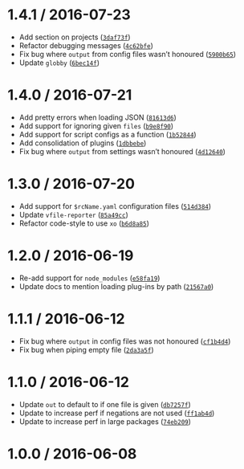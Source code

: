 <!--remark setext-->

<!--lint disable no-multiple-toplevel-headings-->

1.4.1 / 2016-07-23
==================

*   Add section on projects ([`3daf73f`](https://github.com/wooorm/unified-engine/commit/3daf73f))
*   Refactor debugging messages ([`4c62bfe`](https://github.com/wooorm/unified-engine/commit/4c62bfe))
*   Fix bug where `output` from config files wasn’t honoured ([`5900b65`](https://github.com/wooorm/unified-engine/commit/5900b65))
*   Update `globby` ([`6bec14f`](https://github.com/wooorm/unified-engine/commit/6bec14f))

1.4.0 / 2016-07-21
==================

*   Add pretty errors when loading JSON ([`81613d6`](https://github.com/wooorm/unified-engine/commit/81613d6))
*   Add support for ignoring given `files` ([`b9e8f90`](https://github.com/wooorm/unified-engine/commit/b9e8f90))
*   Add support for script configs as a function ([`1b52844`](https://github.com/wooorm/unified-engine/commit/1b52844))
*   Add consolidation of plugins ([`1dbbebe`](https://github.com/wooorm/unified-engine/commit/1dbbebe))
*   Fix bug where `output` from settings wasn’t honoured ([`4d12640`](https://github.com/wooorm/unified-engine/commit/4d12640))

1.3.0 / 2016-07-20
==================

*   Add support for `$rcName.yaml` configuration files ([`514d384`](https://github.com/wooorm/unified-engine/commit/514d384))
*   Update `vfile-reporter` ([`85a49cc`](https://github.com/wooorm/unified-engine/commit/85a49cc))
*   Refactor code-style to use `xo` ([`b6d8a85`](https://github.com/wooorm/unified-engine/commit/b6d8a85))

1.2.0 / 2016-06-19
==================

*   Re-add support for `node_modules` ([`e58fa19`](https://github.com/wooorm/unified-engine/commit/e58fa19))
*   Update docs to mention loading plug-ins by path ([`21567a0`](https://github.com/wooorm/unified-engine/commit/21567a0))

1.1.1 / 2016-06-12
==================

*   Fix bug where `output` in config files was not honoured ([`cf1b4d4`](https://github.com/wooorm/unified-engine/commit/cf1b4d4))
*   Fix bug when piping empty file ([`2da3a5f`](https://github.com/wooorm/unified-engine/commit/2da3a5f))

1.1.0 / 2016-06-12
==================

*   Update `out` to default to if one file is given ([`db7257f`](https://github.com/wooorm/unified-engine/commit/db7257f))
*   Update to increase perf if negations are not used ([`ff1ab4d`](https://github.com/wooorm/unified-engine/commit/ff1ab4d))
*   Update to increase perf in large packages ([`74eb209`](https://github.com/wooorm/unified-engine/commit/74eb209))

1.0.0 / 2016-06-08
==================

